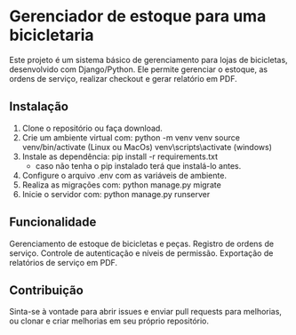 # Gerenciador de estoque para uma bicicletaria
  Este projeto é um sistema básico de gerenciamento para lojas de bicicletas, desenvolvido com Django/Python. Ele permite gerenciar o estoque, as ordens de serviço, realizar checkout e gerar relatório em PDF.
## Instalação
  1. Clone o repositório ou faça download.
  2. Crie um ambiente virtual com:
     python -m venv venv
     source venv/bin/activate (Linux ou MacOs)
     venv\scripts\activate (windows)
  3. Instale as dependência:
     pip install -r requirements.txt
     * caso não tenha o pip instalado terá que instalá-lo antes.
  4. Configure o arquivo .env com as variáveis de ambiente.
  5. Realiza as migrações com:
     python manage.py migrate
  6. Inicie o servidor com:
     python manage.py runserver

## Funcionalidade
  Gerenciamento de estoque de bicicletas e peças.
  Registro de ordens de serviço.
  Controle de autenticação e níveis de permissão.
  Exportação de relatórios de serviço em PDF.
## Contribuição
  Sinta-se à vontade para abrir issues e enviar pull requests para melhorias, ou clonar e criar melhorias em seu próprio repositório.
